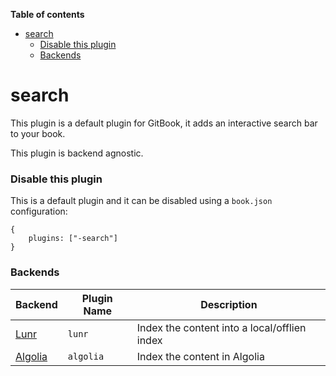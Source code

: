 <!-- START doctoc generated TOC please keep comment here to allow auto update -->
<!-- DON'T EDIT THIS SECTION, INSTEAD RE-RUN doctoc TO UPDATE -->
**Table of contents**

- [search](#search)
    - [Disable this plugin](#disable-this-plugin)
    - [Backends](#backends)

<!-- END doctoc generated TOC please keep comment here to allow auto update -->

# search

This plugin is a default plugin for GitBook, it adds an interactive search bar to your book.

This plugin is backend agnostic.

### Disable this plugin

This is a default plugin and it can be disabled using a `book.json` configuration:

```
{
    plugins: ["-search"]
}
```

### Backends

| Backend | Plugin Name | Description |
| ------- | ----------- | ----------- |
| [Lunr](https://github.com/GitbookIO/plugin-lunr) | `lunr` | Index the content into a local/offlien index |
| [Algolia](https://github.com/GitbookIO/plugin-algolia) | `algolia` | Index the content in Algolia |

